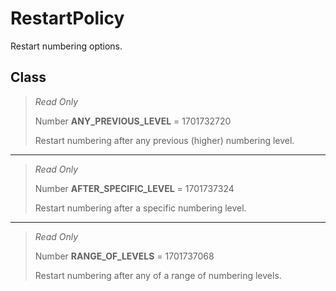 # RestartPolicy
Restart numbering options.

## Class
> *Read Only* 
> 
> Number **ANY_PREVIOUS_LEVEL** = 1701732720
> 
> Restart numbering after any previous (higher) numbering level.
*** 
> *Read Only* 
> 
> Number **AFTER_SPECIFIC_LEVEL** = 1701737324
> 
> Restart numbering after a specific numbering level.
*** 
> *Read Only* 
> 
> Number **RANGE_OF_LEVELS** = 1701737068
> 
> Restart numbering after any of a range of numbering levels.

